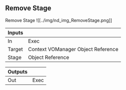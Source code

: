 ## Remove Stage
Remove Stage
![[../img/nd_img_RemoveStage.png]]

|Inputs||
|--|--|
| In | Exec |
| Target | Context VOManager Object Reference |
| Stage | Object Reference |

|Outputs||
|--|--|
| Out | Exec |
